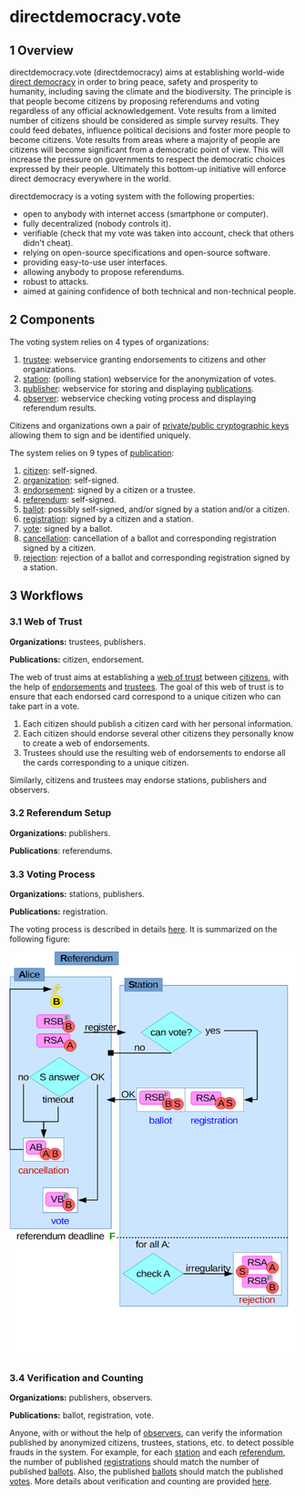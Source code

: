 # directdemocracy.vote

## 1 Overview

directdemocracy.vote (directdemocracy) aims at establishing world-wide [direct democracy](https://en.wikipedia.org/wiki/Direct_democracy) in order to bring peace, safety and prosperity to humanity, including saving the climate and the biodiversity.
The principle is that people become citizens by proposing referendums and voting regardless of any official acknowledgement.
Vote results from a limited number of citizens should be considered as simple survey results.
They could feed debates, influence political decisions and foster more people to become citizens.
Vote results from areas where a majority of people are citizens will become significant from a democratic point of view.
This will increase the pressure on governments to respect the democratic choices expressed by their people.
Ultimately this bottom-up initiative will enforce direct democracy everywhere in the world.

directdemocracy is a voting system with the following properties:

- open to anybody with internet access (smartphone or computer).
- fully decentralized (nobody controls it).
- verifiable (check that my vote was taken into account, check that others didn't cheat).
- relying on open-source specifications and open-source software.
- providing easy-to-use user interfaces.
- allowing anybody to propose referendums.
- robust to attacks.
- aimed at gaining confidence of both technical and non-technical people.

## 2 Components

The voting system relies on 4 types of organizations:

1. [trustee](trustee.md): webservice granting endorsements to citizens and other organizations.
2. [station](station.md): (polling station) webservice for the anonymization of votes.
3. [publisher](publisher.md): webservice for storing and displaying [publications](publication.md).
4. [observer](observer.md): webservice checking voting process and displaying referendum results.

Citizens and organizations own a pair of [private/public cryptographic keys](cryptography.md) allowing them to sign and be identified uniquely.

The system relies on 9 types of [publication](publication.md):

1. [citizen](citizen.md): self-signed.
2. [organization](organization.md): self-signed.
3. [endorsement](endorsement.md): signed by a citizen or a trustee.
4. [referendum](referendum.md): self-signed.
5. [ballot](ballot.md): possibly self-signed, and/or signed by a station and/or a citizen.
6. [registration](registration.md): signed by a citizen and a station.
7. [vote](vote.md): signed by a ballot.
8. [cancellation](cancellation.md): cancellation of a ballot and corresponding registration signed by a citizen.
9. [rejection](rejection.md): rejection of a ballot and corresponding registration signed by a station.

## 3 Workflows

### 3.1 Web of Trust

**Organizations:** trustees, publishers.

**Publications:** citizen, endorsement.

The web of trust aims at establishing a [web of trust](https://en.wikipedia.org/wiki/Web_of_trust) between [citizens](citizen.md), with the help of [endorsements](endorsement.md) and [trustees](trustee.md).
The goal of this web of trust is to ensure that each endorsed card correspond to a unique citizen who can take part in a vote.

1. Each citizen should publish a citizen card with her personal information.
2. Each citizen should endorse several other citizens they personally know to create a web of endorsements.
3. Trustees should use the resulting web of endorsements to endorse all the cards corresponding to a unique citizen.

Similarly, citizens and trustees may endorse stations, publishers and observers.

### 3.2 Referendum Setup

**Organizations:** publishers.

**Publications**: referendums.

### 3.3 Voting Process

**Organizations:** stations, publishers.

**Publications:** registration.

The voting process is described in details [here](voting.md). It is summarized on the following figure:

<img src="https://raw.githubusercontent.com/directdemocracy-vote/doc/master/vote.png" alt="Voting Process" width="561"/>

### 3.4 Verification and Counting

**Organizations:** publishers, observers.

**Publications:** ballot, registration, vote.

Anyone, with or without the help of [observers](observer.md), can verify the information published by anonymized citizens, trustees, stations, etc. to detect possible frauds in the system.
For example, for each [station](station.md) and each [referendum](referendum.nd), the number of published [registrations](registration.md) should match the number of published [ballots](ballot.md).
Also, the published [ballots](ballot.md) should match the published [votes](vote.md).
More details about verification and counting are provided [here](voting.md).
